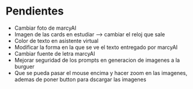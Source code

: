 # Pendientes

* Cambiar foto de marcyAI
* Imagen de las cards en estudiar --> cambiar el reloj que sale
* Color de texto en asistente virtual 
* Modificar la forma en la que se ve el texto entregado por marcyAI
* Cambiar fuente de letra marcyAI
* Mejorar seguridad de los prompts en generacion de imagenes a la burguer
* Que se pueda pasar el mouse encima y hacer zoom en las imagenes, ademas de poner button para dscargar las imagenes
